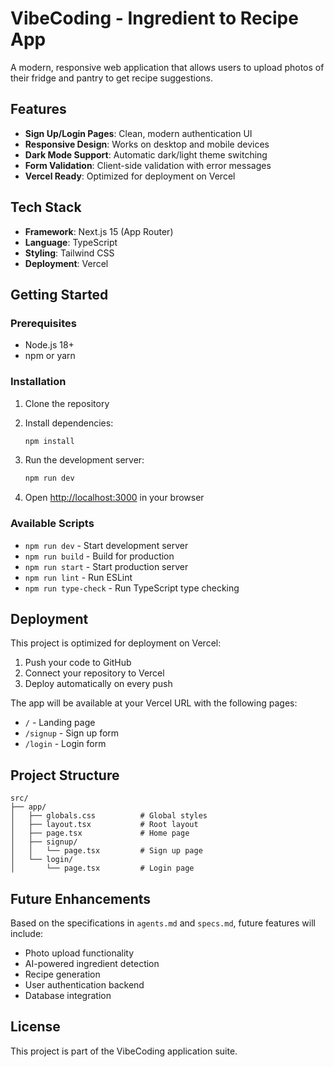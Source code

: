 # VibeCoding - Ingredient to Recipe App

A modern, responsive web application that allows users to upload photos of their fridge and pantry to get recipe suggestions.

## Features

- **Sign Up/Login Pages**: Clean, modern authentication UI
- **Responsive Design**: Works on desktop and mobile devices
- **Dark Mode Support**: Automatic dark/light theme switching
- **Form Validation**: Client-side validation with error messages
- **Vercel Ready**: Optimized for deployment on Vercel

## Tech Stack

- **Framework**: Next.js 15 (App Router)
- **Language**: TypeScript
- **Styling**: Tailwind CSS
- **Deployment**: Vercel

## Getting Started

### Prerequisites

- Node.js 18+ 
- npm or yarn

### Installation

1. Clone the repository
2. Install dependencies:
   ```bash
   npm install
   ```

3. Run the development server:
   ```bash
   npm run dev
   ```

4. Open [http://localhost:3000](http://localhost:3000) in your browser

### Available Scripts

- `npm run dev` - Start development server
- `npm run build` - Build for production
- `npm run start` - Start production server
- `npm run lint` - Run ESLint
- `npm run type-check` - Run TypeScript type checking

## Deployment

This project is optimized for deployment on Vercel:

1. Push your code to GitHub
2. Connect your repository to Vercel
3. Deploy automatically on every push

The app will be available at your Vercel URL with the following pages:
- `/` - Landing page
- `/signup` - Sign up form
- `/login` - Login form

## Project Structure

```
src/
├── app/
│   ├── globals.css          # Global styles
│   ├── layout.tsx           # Root layout
│   ├── page.tsx             # Home page
│   ├── signup/
│   │   └── page.tsx         # Sign up page
│   └── login/
│       └── page.tsx         # Login page
```

## Future Enhancements

Based on the specifications in `agents.md` and `specs.md`, future features will include:
- Photo upload functionality
- AI-powered ingredient detection
- Recipe generation
- User authentication backend
- Database integration

## License

This project is part of the VibeCoding application suite. 